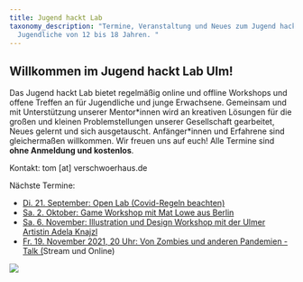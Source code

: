 ```yaml
---
title: Jugend hackt Lab
taxonomy_description: "Termine, Veranstaltung und Neues zum Jugend hackt Lab für
  Jugendliche von 12 bis 18 Jahren. "
---
```

## Willkommen im Jugend hackt Lab Ulm!

Das Jugend hackt Lab bietet regelmäßig online und offline Workshops und offene Treffen an für Jugendliche und junge Erwachsene. Gemeinsam und mit Unterstützung unserer Mentor\*innen wird an kreativen Lösungen für die großen und kleinen Problemstellungen unserer Gesellschaft gearbeitet, Neues gelernt und sich ausgetauscht. Anfänger\*innen und Erfahrene sind gleichermaßen willkommen. Wir freuen uns auf euch! Alle Termine sind **ohne Anmeldung und kostenlos**.

Kontakt: tom \[at] verschwoerhaus.de

Nächste Termine:

* [Di. 21. September: Open Lab (Covid-Regeln beachten)](https://verschwoerhaus.de/open-lab-is-back/)
* [Sa. 2. Oktober: Game Workshop mit Mat Lowe aus Berlin ](https://verschwoerhaus.de/reisebüro-der-virtuellen-realitäten-multiplayer-games-und-hangouts-entwickeln/)
* [](https://verschwoerhaus.de/reisebüro-der-virtuellen-realitäten-multiplayer-games-und-hangouts-entwickeln/)[](https://verschwoerhaus.de/illustration-und-design-exkurs-mit-der-artistin-adela-knajzl/)[Sa. 6. November: Illustration und Design Workshop mit der Ulmer Artistin Adela Knajzl](https://verschwoerhaus.de/illustration-und-design-exkurs-mit-der-artistin-adela-knajzl/) 
* [Fr. 19. November 2021, 20 Uhr: Von Zombies und anderen Pandemien - Talk (](https://verschwoerhaus.de/von-zombies-und-anderen-pandemien-das-politische-in-videogames/)Stream und Online)

![](/wp-content/uploads/2019/05/Bild_2020-11-26_210019-1536x448.png)